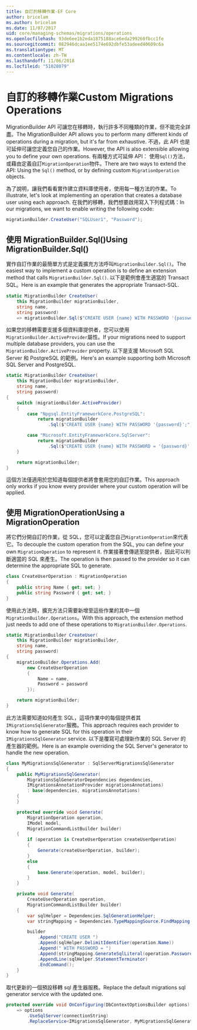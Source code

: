 ```yaml
---
title: 自訂的移轉作業-EF Core
author: bricelam
ms.author: bricelam
ms.date: 11/07/2017
uid: core/managing-schemas/migrations/operations
ms.openlocfilehash: 93de6ee1b2eda1875188ace6eda299260fbcc1fe
ms.sourcegitcommit: 082946dcaa1ee5174e692dbfe53adeed40609c6a
ms.translationtype: MT
ms.contentlocale: zh-TW
ms.lasthandoff: 11/06/2018
ms.locfileid: "51028079"
---
```

<a name="custom-migrations-operations"></a><span data-ttu-id="7b726-102">自訂的移轉作業</span><span class="sxs-lookup"><span data-stu-id="7b726-102">Custom Migrations Operations</span></span>
============================
<span data-ttu-id="7b726-103">MigrationBuilder API 可讓您在移轉時，執行許多不同種類的作業，但不能完全詳盡。</span><span class="sxs-lookup"><span data-stu-id="7b726-103">The MigrationBuilder API allows you to perform many different kinds of operations during a migration, but it's far from exhaustive.</span></span> <span data-ttu-id="7b726-104">不過，此 API 也是可延伸可讓您定義您自己的作業。</span><span class="sxs-lookup"><span data-stu-id="7b726-104">However, the API is also extensible allowing you to define your own operations.</span></span> <span data-ttu-id="7b726-105">有兩種方式可延伸 API： 使用`Sql()`方法，或藉由定義自訂`MigrationOperation`物件。</span><span class="sxs-lookup"><span data-stu-id="7b726-105">There are two ways to extend the API: Using the `Sql()` method, or by defining custom `MigrationOperation` objects.</span></span>

<span data-ttu-id="7b726-106">為了說明，讓我們看看實作建立資料庫使用者，使用每一種方法的作業。</span><span class="sxs-lookup"><span data-stu-id="7b726-106">To illustrate, let's look at implementing an operation that creates a database user using each approach.</span></span> <span data-ttu-id="7b726-107">在我們的移轉，我們想要啟用寫入下列程式碼：</span><span class="sxs-lookup"><span data-stu-id="7b726-107">In our migrations, we want to enable writing the following code:</span></span>

``` csharp
migrationBuilder.CreateUser("SQLUser1", "Password");
```

<a name="using-migrationbuildersql"></a><span data-ttu-id="7b726-108">使用 MigrationBuilder.Sql()</span><span class="sxs-lookup"><span data-stu-id="7b726-108">Using MigrationBuilder.Sql()</span></span>
----------------------------
<span data-ttu-id="7b726-109">實作自訂作業的最簡單方式是定義擴充方法呼叫`MigrationBuilder.Sql()`。</span><span class="sxs-lookup"><span data-stu-id="7b726-109">The easiest way to implement a custom operation is to define an extension method that calls `MigrationBuilder.Sql()`.</span></span>
<span data-ttu-id="7b726-110">以下是範例會產生適當的 Transact SQL。</span><span class="sxs-lookup"><span data-stu-id="7b726-110">Here is an example that generates the appropriate Transact-SQL.</span></span>

``` csharp
static MigrationBuilder CreateUser(
    this MigrationBuilder migrationBuilder,
    string name,
    string password)
    => migrationBuilder.Sql($"CREATE USER {name} WITH PASSWORD '{password}';");
```

<span data-ttu-id="7b726-111">如果您的移轉需要支援多個資料庫提供者，您可以使用`MigrationBuilder.ActiveProvider`屬性。</span><span class="sxs-lookup"><span data-stu-id="7b726-111">If your migrations need to support multiple database providers, you can use the `MigrationBuilder.ActiveProvider` property.</span></span> <span data-ttu-id="7b726-112">以下是支援 Microsoft SQL Server 和 PostgreSQL 的範例。</span><span class="sxs-lookup"><span data-stu-id="7b726-112">Here's an example supporting both Microsoft SQL Server and PostgreSQL.</span></span>

``` csharp
static MigrationBuilder CreateUser(
    this MigrationBuilder migrationBuilder,
    string name,
    string password)
{
    switch (migrationBuilder.ActiveProvider)
    {
        case "Npgsql.EntityFrameworkCore.PostgreSQL":
            return migrationBuilder
                .Sql($"CREATE USER {name} WITH PASSWORD '{password}';");

        case "Microsoft.EntityFrameworkCore.SqlServer":
            return migrationBuilder
                .Sql($"CREATE USER {name} WITH PASSWORD = '{password}';");
    }

    return migrationBuilder;
}
```

<span data-ttu-id="7b726-113">這個方法僅適用於您知道每個提供者將會套用您的自訂作業。</span><span class="sxs-lookup"><span data-stu-id="7b726-113">This approach only works if you know every provider where your custom operation will be applied.</span></span>

<a name="using-a-migrationoperation"></a><span data-ttu-id="7b726-114">使用 MigrationOperation</span><span class="sxs-lookup"><span data-stu-id="7b726-114">Using a MigrationOperation</span></span>
---------------------------
<span data-ttu-id="7b726-115">將它們分開自訂的作業，從 SQL，您可以定義您自己`MigrationOperation`來代表它。</span><span class="sxs-lookup"><span data-stu-id="7b726-115">To decouple the custom operation from the SQL, you can define your own `MigrationOperation` to represent it.</span></span> <span data-ttu-id="7b726-116">作業接著會傳遞至提供者，因此可以判斷適當的 SQL 來產生。</span><span class="sxs-lookup"><span data-stu-id="7b726-116">The operation is then passed to the provider so it can determine the appropriate SQL to generate.</span></span>

``` csharp
class CreateUserOperation : MigrationOperation
{
    public string Name { get; set; }
    public string Password { get; set; }
}
```

<span data-ttu-id="7b726-117">使用此方法時，擴充方法只需要新增至這些作業的其中一個`MigrationBuilder.Operations`。</span><span class="sxs-lookup"><span data-stu-id="7b726-117">With this approach, the extension method just needs to add one of these operations to `MigrationBuilder.Operations`.</span></span>

``` csharp
static MigrationBuilder CreateUser(
    this MigrationBuilder migrationBuilder,
    string name,
    string password)
{
    migrationBuilder.Operations.Add(
        new CreateUserOperation
        {
            Name = name,
            Password = password
        });

    return migrationBuilder;
}
```

<span data-ttu-id="7b726-118">此方法需要知道如何產生 SQL，這項作業中的每個提供者其`IMigrationsSqlGenerator`服務。</span><span class="sxs-lookup"><span data-stu-id="7b726-118">This approach requires each provider to know how to generate SQL for this operation in their `IMigrationsSqlGenerator` service.</span></span> <span data-ttu-id="7b726-119">以下是覆寫可處理新作業的 SQL Server 的產生器的範例。</span><span class="sxs-lookup"><span data-stu-id="7b726-119">Here is an example overriding the SQL Server's generator to handle the new operation.</span></span>

``` csharp
class MyMigrationsSqlGenerator : SqlServerMigrationsSqlGenerator
{
    public MyMigrationsSqlGenerator(
        MigrationsSqlGeneratorDependencies dependencies,
        IMigrationsAnnotationProvider migrationsAnnotations)
        : base(dependencies, migrationsAnnotations)
    {
    }

    protected override void Generate(
        MigrationOperation operation,
        IModel model,
        MigrationCommandListBuilder builder)
    {
        if (operation is CreateUserOperation createUserOperation)
        {
            Generate(createUserOperation, builder);
        }
        else
        {
            base.Generate(operation, model, builder);
        }
    }

    private void Generate(
        CreateUserOperation operation,
        MigrationCommandListBuilder builder)
    {
        var sqlHelper = Dependencies.SqlGenerationHelper;
        var stringMapping = Dependencies.TypeMappingSource.FindMapping(typeof(string));

        builder
            .Append("CREATE USER ")
            .Append(sqlHelper.DelimitIdentifier(operation.Name))
            .Append(" WITH PASSWORD = ")
            .Append(stringMapping.GenerateSqlLiteral(operation.Password))
            .AppendLine(sqlHelper.StatementTerminator)
            .EndCommand();
    }
}
```

<span data-ttu-id="7b726-120">取代更新的一個預設移轉 sql 產生器服務。</span><span class="sxs-lookup"><span data-stu-id="7b726-120">Replace the default migrations sql generator service with the updated one.</span></span>

``` csharp
protected override void OnConfiguring(DbContextOptionsBuilder options)
    => options
        .UseSqlServer(connectionString)
        .ReplaceService<IMigrationsSqlGenerator, MyMigrationsSqlGenerator>();
```
